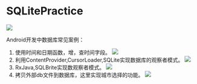 # SQLitePractice

![](https://www.sqlite.org/images/sqlite370_banner.gif)

Android开发中数据库常见案例：
1. 使用时间和日期函数，增，查时间字段。
![](http://img.blog.csdn.net/20170510211255984?watermark/2/text/aHR0cDovL2Jsb2cuY3Nkbi5uZXQvaGV4aW5nZW4=/font/5a6L5L2T/fontsize/400/fill/I0JBQkFCMA==/dissolve/70/gravity/SouthEast)
2. 利用ContentProvider,CursorLoader,SQLite实现数据库的观察者模式。
![](http://img.blog.csdn.net/20170510214247417?watermark/2/text/aHR0cDovL2Jsb2cuY3Nkbi5uZXQvaGV4aW5nZW4=/font/5a6L5L2T/fontsize/400/fill/I0JBQkFCMA==/dissolve/70/gravity/SouthEast)
3. RxJava,SQLBrite实现数观察者模式。
![](http://img.blog.csdn.net/20170511100613353?watermark/2/text/aHR0cDovL2Jsb2cuY3Nkbi5uZXQvaGV4aW5nZW4=/font/5a6L5L2T/fontsize/400/fill/I0JBQkFCMA==/dissolve/70/gravity/SouthEast)
4. 拷贝外部db文件到数据库，这里实现城市选择的功能。
![](http://img.blog.csdn.net/20170511200417569?watermark/2/text/aHR0cDovL2Jsb2cuY3Nkbi5uZXQvaGV4aW5nZW4=/font/5a6L5L2T/fontsize/400/fill/I0JBQkFCMA==/dissolve/70/gravity/SouthEast)
